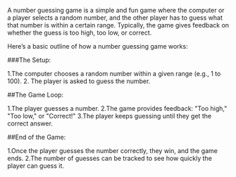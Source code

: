 A number guessing game is a simple and fun game where the computer or a player selects a random number, and the other player has to guess what that number is within a certain range. Typically, the game gives feedback on whether the guess is too high, too low, or correct.

Here’s a basic outline of how a number guessing game works:

###The Setup:

1.The computer chooses a random number within a given range (e.g., 1 to 100).
2. The player is asked to guess the number.

##The Game Loop:

1.The player guesses a number.
2.The game provides feedback: "Too high," "Too low," or "Correct!"
3.The player keeps guessing until they get the correct answer.

##End of the Game:

1.Once the player guesses the number correctly, they win, and the game ends.
2.The number of guesses can be tracked to see how quickly the player can guess it.
